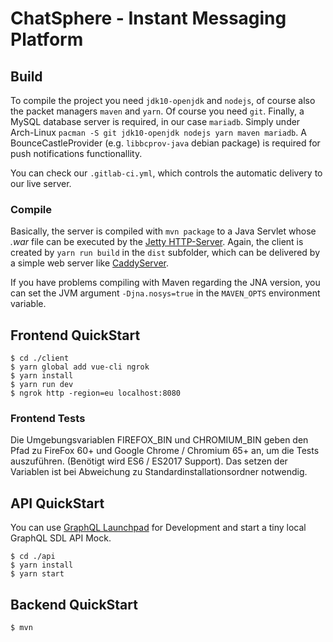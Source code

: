 # ChatSphere - Instant Messaging Platform

## Build

To compile the project you need `jdk10-openjdk` and `nodejs`, of course also the packet managers `maven` and `yarn`. Of course you need `git`. Finally, a MySQL database server is required, in our case `mariadb`. Simply under Arch-Linux `pacman -S git jdk10-openjdk nodejs yarn maven mariadb`. A BounceCastleProvider (e.g. `libbcprov-java` debian package) is required for push notifications functionallity.

You can check our `.gitlab-ci.yml`, which controls the automatic delivery to our live server.

### Compile

Basically, the server is compiled with `mvn package` to a Java Servlet whose *.war* file can be executed by the [Jetty HTTP-Server](https://www.eclipse.org/jetty/).
Again, the client is created by `yarn run build` in the `dist` subfolder, which can be delivered by a simple web server like [CaddyServer](https://caddyserver.com/).

If you have problems compiling with Maven regarding the JNA version, you can set the JVM argument `-Djna.nosys=true` in the `MAVEN_OPTS` environment variable. 

## Frontend QuickStart

```
$ cd ./client
$ yarn global add vue-cli ngrok
$ yarn install
$ yarn run dev
$ ngrok http -region=eu localhost:8080
```

### Frontend Tests

Die Umgebungsvariablen FIREFOX_BIN und CHROMIUM_BIN geben den Pfad zu FireFox 60+ und Google Chrome / Chromium 65+ an, um die Tests auszuführen. (Benötigt wird ES6 / ES2017 Support).
Das setzen der Variablen ist bei Abweichung zu Standardinstallationsordner notwendig.

## API QuickStart

You can use [GraphQL Launchpad](https://launchpad.graphql.com/) for Development and start a tiny local GraphQL SDL API Mock.

```
$ cd ./api
$ yarn install
$ yarn start
```

## Backend QuickStart

```
$ mvn
```
